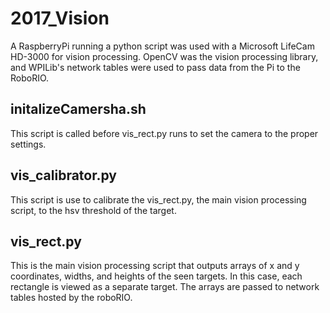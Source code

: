 # 2017_Vision

A RaspberryPi running a python script was used with a Microsoft LifeCam HD-3000 for vision processing. OpenCV was the vision processing library, and WPILib's network tables were used to pass data from the Pi to the RoboRIO.

## initalizeCamersha.sh

This script is called before vis_rect.py runs to set the camera to the proper settings.

## vis_calibrator.py

This script is use to calibrate the vis_rect.py, the main vision processing script, to the hsv threshold of the target.

## vis_rect.py

This is the main vision processing script that outputs arrays of x and y coordinates, widths, and heights of the seen targets. In this case, each rectangle is viewed as a separate target. The arrays are passed to network tables hosted by the roboRIO.
